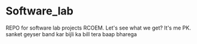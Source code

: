 # Software_lab
REPO for software lab projects RCOEM.
Let's see what we get?
It's me PK.
sanket geyser band kar
bijli ka bill tera baap bharega
